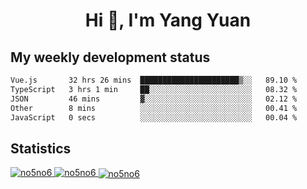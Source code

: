 <h1 align="center">Hi 👋, I'm Yang Yuan</h1>


## My weekly development status
<!--START_SECTION:waka-->

```txt
Vue.js       32 hrs 26 mins  ██████████████████████▒░░   89.10 %
TypeScript   3 hrs 1 min     ██░░░░░░░░░░░░░░░░░░░░░░░   08.32 %
JSON         46 mins         ▓░░░░░░░░░░░░░░░░░░░░░░░░   02.12 %
Other        8 mins          ░░░░░░░░░░░░░░░░░░░░░░░░░   00.41 %
JavaScript   0 secs          ░░░░░░░░░░░░░░░░░░░░░░░░░   00.04 %
```

<!--END_SECTION:waka-->

## Statistics
<a href="https://github.com/anuraghazra/github-readme-stats">
  <img src="https://github-readme-stats.vercel.app/api/top-langs/?username=no5no6&theme=dracula" alt="no5no6">
</a>
<a href="https://github.com/anuraghazra/github-readme-stats">
  <img src="https://github-readme-stats.vercel.app/api?username=no5no6&show_icons=true&theme=dracula&line_height=40" alt="no5no6">
</a>
<a href="https://github.com/anuraghazra/github-readme-stats">
  <img align="center" src="https://github-readme-streak-stats.herokuapp.com/?user=no5no6&theme=dracula" alt="no5no6" />
</a>